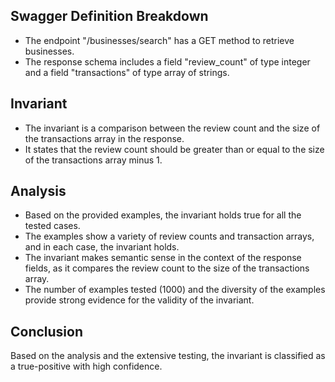 ## Swagger Definition Breakdown
- The endpoint "/businesses/search" has a GET method to retrieve businesses.
- The response schema includes a field "review_count" of type integer and a field "transactions" of type array of strings.

## Invariant
- The invariant is a comparison between the review count and the size of the transactions array in the response.
- It states that the review count should be greater than or equal to the size of the transactions array minus 1.

## Analysis
- Based on the provided examples, the invariant holds true for all the tested cases.
- The examples show a variety of review counts and transaction arrays, and in each case, the invariant holds.
- The invariant makes semantic sense in the context of the response fields, as it compares the review count to the size of the transactions array.
- The number of examples tested (1000) and the diversity of the examples provide strong evidence for the validity of the invariant.

## Conclusion
Based on the analysis and the extensive testing, the invariant is classified as a true-positive with high confidence.
